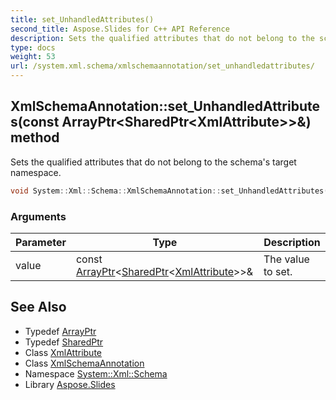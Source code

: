 ```yaml
---
title: set_UnhandledAttributes()
second_title: Aspose.Slides for C++ API Reference
description: Sets the qualified attributes that do not belong to the schema's target namespace.
type: docs
weight: 53
url: /system.xml.schema/xmlschemaannotation/set_unhandledattributes/
---
```

## XmlSchemaAnnotation::set_UnhandledAttributes(const ArrayPtr\<SharedPtr\<XmlAttribute\>\>\&) method


Sets the qualified attributes that do not belong to the schema's target namespace.

```cpp
void System::Xml::Schema::XmlSchemaAnnotation::set_UnhandledAttributes(const ArrayPtr<SharedPtr<XmlAttribute>> &value)
```


### Arguments

| Parameter | Type | Description |
| --- | --- | --- |
| value | const [ArrayPtr](../../../system/arrayptr/)\<[SharedPtr](../../../system/sharedptr/)\<[XmlAttribute](../../../system.xml/xmlattribute/)\>\>\& | The value to set. |

## See Also

* Typedef [ArrayPtr](../../../system/arrayptr/)
* Typedef [SharedPtr](../../../system/sharedptr/)
* Class [XmlAttribute](../../../system.xml/xmlattribute/)
* Class [XmlSchemaAnnotation](../)
* Namespace [System::Xml::Schema](../../)
* Library [Aspose.Slides](../../../)